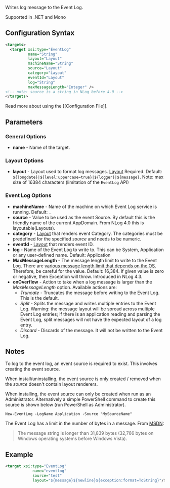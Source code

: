 Writes log message to the Event Log. 

Supported in .NET and Mono

## Configuration Syntax
```xml
<targets>
  <target xsi:type="EventLog"
          name="String"
          layout="Layout"
          machineName="String"
          source="Layout" 
          category="Layout"
          eventId="Layout"
          log="String"
          maxMessageLength="Integer" />
<!-- note: source is a string in NLog before 4.0 -->
</targets>
```
Read more about using the [[Configuration File]].

## Parameters
### General Options
* **name** - Name of the target.

### Layout Options
* **layout** - Layout used to format log messages. [Layout](Layouts) Required. Default: `${longdate}|${level:uppercase=true}|${logger}|${message}`. Note: max size of 16384 characters (limitation of the `EventLog` API)

### Event Log Options
* **machineName** - Name of the machine on which Event Log service is running. Default: `.`  
* **source** - Value to be used as the event Source. By default this is the friendly name of the current AppDomain. From NLog 4.0 this is layoutable(Layouts). 
* **category** - [Layout](Layouts) that renders event Category.  The categories must be predefined for the specified _source_ and needs to be numeric.   
* **eventId** - [Layout](Layouts) that renders event ID. 
* **log** - Name of the Event Log to write to. This can be System, Application or any user-defined name. Default: Application
* **MaxMessageLength** - The message length limit to write to the Event Log. There are [various message length limit that depends on the OS.](https://support.microsoft.com/en-us/kb/957662 "Recommended settings for event log sizes in Windows") Therefore, be careful for the value. Default: 16,384. If given value is zero or negative, then Exception will throw. Introduced in NLog 4.3.
* **onOverflow** - Action to take when a log message is larger than the _MaxMessageLength_ option. Available actions are:
   * _Truncate_ - Truncates the message before writing to the Event Log. This is the default.
   * _Split_ - Splits the message and writes multiple entries to the Event Log. Warning: the message layout will be spread across multiple Event Log entries; if there is an application reading and parsing the Event Log, split messages will not have the expected layout of a log entry.
   * _Discard_ - Discards of the message. It will not be written to the Event Log.

## Notes
To log to the event log, an event source is required to exist. This involves creating the event source.

When install/uninstalling, the event source is only created / removed when the _source_ doesn't contain layout renderers.

When installing, the event source can only be created when run as an Administrator. Alternatively a simple PowerShell command to create this source is shown below (run PowerShell as Administrator).

    New-EventLog -LogName Application -Source "MySourceName"

The Event Log has a limit in the number of bytes in a message. From [MSDN](https://msdn.microsoft.com/en-us/library/xzwc042w(v=vs.110).aspx#Anchor_1):

> The message string is longer than 31,839 bytes (32,766 bytes on Windows operating systems before Windows Vista).

## Example
```xml
<target xsi:type="EventLog"
            name="eventlog"
            source="test"
            layout="${message}${newline}${exception:format=ToString}"/>
```